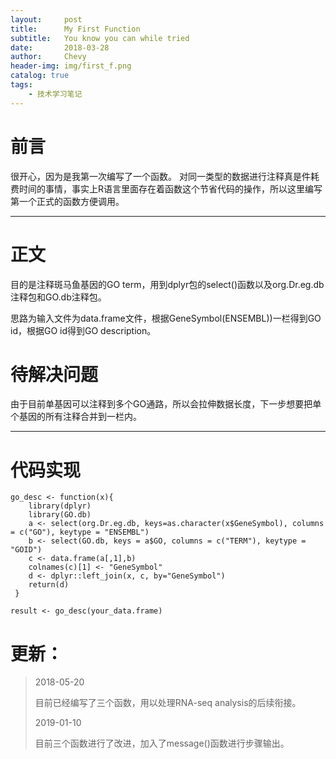 ```yaml
---
layout:     post
title:      My First Function
subtitle:   You know you can while tried
date:       2018-03-28
author:     Chevy
header-img: img/first_f.png
catalog: true
tags:
    - 技术学习笔记
---
```



# 前言

很开心，因为是我第一次编写了一个函数。
对同一类型的数据进行注释真是件耗费时间的事情，事实上R语言里面存在着函数这个节省代码的操作，所以这里编写第一个正式的函数方便调用。

---

# 正文

目的是注释斑马鱼基因的GO term，用到dplyr包的select()函数以及org.Dr.eg.db注释包和GO.db注释包。

思路为输入文件为data.frame文件，根据GeneSymbol(ENSEMBL))一栏得到GO id，根据GO id得到GO description。

# 待解决问题

由于目前单基因可以注释到多个GO通路，所以会拉伸数据长度，下一步想要把单个基因的所有注释合并到一栏内。

---

# 代码实现

```
go_desc <- function(x){
    library(dplyr)
    library(GO.db)
    a <- select(org.Dr.eg.db, keys=as.character(x$GeneSymbol), columns = c("GO"), keytype = "ENSEMBL")
    b <- select(GO.db, keys = a$GO, columns = c("TERM"), keytype = "GOID")
    c <- data.frame(a[,1],b)
    colnames(c)[1] <- "GeneSymbol"
    d <- dplyr::left_join(x, c, by="GeneSymbol") 
    return(d)
 }

result <- go_desc(your_data.frame)
```

# 更新：

> 2018-05-20
>
> 目前已经编写了三个函数，用以处理RNA-seq analysis的后续衔接。
>
> 2019-01-10
>
> 目前三个函数进行了改进，加入了message()函数进行步骤输出。